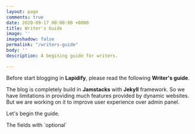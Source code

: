 ```yaml
---
layout: page
comments: true
date: 2020-09-17 00:00:00 +0000
title: Writer's Guide
image: ''
imageshadow: false
permalink: "/writers-guide"
body: ''
description: A begining guide for writers.

---
```

Before start blogging in **Lapidify**, please read the following **Writer's guide**.

The blog is completely build in **Jamstacks** with **Jekyll** framework. So we have limitations in providing much features provided by dynamic websites. But we are working on it to improve user experience over admin panel.

Let's begin the guide.

The fields with \`optional\`
